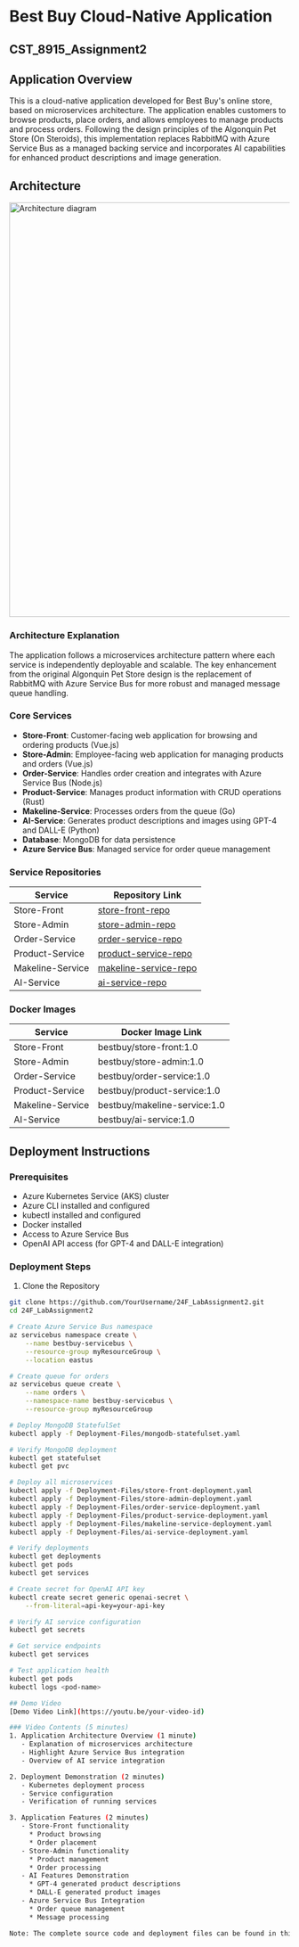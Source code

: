# Best Buy Cloud-Native Application

## CST_8915_Assignment2

## Application Overview
This is a cloud-native application developed for Best Buy's online store, based on microservices architecture. The application enables customers to browse products, place orders, and allows employees to manage products and process orders. Following the design principles of the Algonquin Pet Store (On Steroids), this implementation replaces RabbitMQ with Azure Service Bus as a managed backing service and incorporates AI capabilities for enhanced product descriptions and image generation.

## Architecture
<img width="744" alt="Architecture diagram" src="https://github.com/user-attachments/assets/fc09e0d9-64ad-480b-91e3-22d2ba88b6b1" />

### Architecture Explanation
The application follows a microservices architecture pattern where each service is independently deployable and scalable. The key enhancement from the original Algonquin Pet Store design is the replacement of RabbitMQ with Azure Service Bus for more robust and managed message queue handling.

### Core Services
* **Store-Front**: Customer-facing web application for browsing and ordering products (Vue.js)
* **Store-Admin**: Employee-facing web application for managing products and orders (Vue.js)
* **Order-Service**: Handles order creation and integrates with Azure Service Bus (Node.js)
* **Product-Service**: Manages product information with CRUD operations (Rust)
* **Makeline-Service**: Processes orders from the queue (Go)
* **AI-Service**: Generates product descriptions and images using GPT-4 and DALL-E (Python)
* **Database**: MongoDB for data persistence
* **Azure Service Bus**: Managed service for order queue management

### Service Repositories
| Service | Repository Link |
|---------|----------------|
| Store-Front | [store-front-repo](https://github.com/Jnn912/bestbuy-store-front) |
| Store-Admin | [store-admin-repo](https://github.com/Jnn912/bestbuy-store-admin) |
| Order-Service | [order-service-repo](https://github.com/Jnn912/bestbuy-order-service) |
| Product-Service | [product-service-repo](https://github.com/Jnn912/bestbuy-product-service) |
| Makeline-Service | [makeline-service-repo](https://github.com/Jnn912/bestbuy-makeline-service) |
| AI-Service | [ai-service-repo](https://github.com/Jnn912/bestbuy-ai-service) |

### Docker Images
| Service | Docker Image Link |
|---------|------------------|
| Store-Front | bestbuy/store-front:1.0 |
| Store-Admin | bestbuy/store-admin:1.0 |
| Order-Service | bestbuy/order-service:1.0 |
| Product-Service | bestbuy/product-service:1.0 |
| Makeline-Service | bestbuy/makeline-service:1.0 |
| AI-Service | bestbuy/ai-service:1.0 |

## Deployment Instructions

### Prerequisites
- Azure Kubernetes Service (AKS) cluster
- Azure CLI installed and configured
- kubectl installed and configured
- Docker installed
- Access to Azure Service Bus
- OpenAI API access (for GPT-4 and DALL-E integration)

### Deployment Steps

1. Clone the Repository
```bash
git clone https://github.com/YourUsername/24F_LabAssignment2.git
cd 24F_LabAssignment2

# Create Azure Service Bus namespace
az servicebus namespace create \
    --name bestbuy-servicebus \
    --resource-group myResourceGroup \
    --location eastus

# Create queue for orders
az servicebus queue create \
    --name orders \
    --namespace-name bestbuy-servicebus \
    --resource-group myResourceGroup

# Deploy MongoDB StatefulSet
kubectl apply -f Deployment-Files/mongodb-statefulset.yaml

# Verify MongoDB deployment
kubectl get statefulset
kubectl get pvc

# Deploy all microservices
kubectl apply -f Deployment-Files/store-front-deployment.yaml
kubectl apply -f Deployment-Files/store-admin-deployment.yaml
kubectl apply -f Deployment-Files/order-service-deployment.yaml
kubectl apply -f Deployment-Files/product-service-deployment.yaml
kubectl apply -f Deployment-Files/makeline-service-deployment.yaml
kubectl apply -f Deployment-Files/ai-service-deployment.yaml

# Verify deployments
kubectl get deployments
kubectl get pods
kubectl get services

# Create secret for OpenAI API key
kubectl create secret generic openai-secret \
    --from-literal=api-key=your-api-key

# Verify AI service configuration
kubectl get secrets

# Get service endpoints
kubectl get services

# Test application health
kubectl get pods
kubectl logs <pod-name>

## Demo Video
[Demo Video Link](https://youtu.be/your-video-id)

### Video Contents (5 minutes)
1. Application Architecture Overview (1 minute)
   - Explanation of microservices architecture
   - Highlight Azure Service Bus integration
   - Overview of AI service integration

2. Deployment Demonstration (2 minutes)
   - Kubernetes deployment process
   - Service configuration
   - Verification of running services

3. Application Features (2 minutes)
   - Store-Front functionality
     * Product browsing
     * Order placement
   - Store-Admin functionality
     * Product management
     * Order processing
   - AI Features Demonstration
     * GPT-4 generated product descriptions
     * DALL-E generated product images
   - Azure Service Bus Integration
     * Order queue management
     * Message processing

Note: The complete source code and deployment files can be found in this repository.

